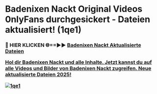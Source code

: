 # Badenixen Nackt Original Videos 0nlyFans durchgesickert - Dateien aktualisiert! (1qe1)

<h3>🔴 HIER KLICKEN 🌐==►► <a href="https://tinyurl.com/h6vf6nb8" rel="nofollow">Badenixen Nackt Aktualisierte Dateien

Hol dir Badenixen Nackt und alle Inhalte. Jetzt kannst du auf alle Videos und Bilder von Badenixen Nackt zugreifen. Neue aktualisierte Dateien 2025!

[![1qe1](https://i.imgur.com/sD4kR3V.gif)](https://tinyurl.com/h6vf6nb8)
